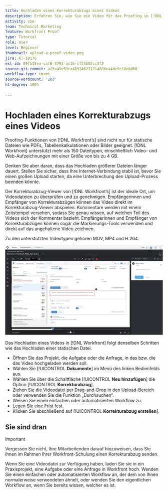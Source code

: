 ```yaml
---
title: Hochladen eines Korrekturabzugs eines Videos
description: Erfahren Sie, wie Sie ein Video für das Proofing in [!DNL  Workfront]hochladen.
activity: use
team: Technical Marketing
feature: Workfront Proof
type: Tutorial
role: User
level: Beginner
thumbnail: upload-a-proof-video.png
jira: KT-10176
exl-id: 09fb15ea-caf6-4793-ac16-cf24b52cc3f2
source-git-commit: a25a49e59ca483246271214886ea4dc9c10e8d66
workflow-type: tm+mt
source-wordcount: '283'
ht-degree: 100%

---
```


# Hochladen eines Korrekturabzugs eines Videos

Proofing-Funktionen von [!DNL Workfront’s] sind nicht nur für statische Dateien wie PDFs, Tabellenkalkulationen oder Bilder geeignet. [!DNL Workfront] unterstützt mehr als 150 Dateitypen, einschließlich Video- und Web-Aufzeichnungen mit einer Größe von bis zu 4 GB.

Denken Sie aber daran, dass das Hochladen größerer Dateien länger dauert. Stellen Sie sicher, dass Ihre Internet-Verbindung stabil ist, bevor Sie einen großen Upload starten, da eine Unterbrechung den Upload-Prozess beenden könnte.

<!-- For a complete list of uploadable file types, see the article, Supported proofing file types. -->

Der Korrekturabzug-Viewer von [!DNL Workfront’s] ist der ideale Ort, um Videodateien zu überprüfen und zu genehmigen. Empfängerinnen und Empfänger von Korrekturabzügen können das Video direkt im Korrekturabzug-Viewer abspielen. Kommentare werden mit einem Zeitstempel versehen, sodass Sie genau wissen, auf welchen Teil des Videos sich der Kommentar bezieht. Empfängerinnen und Empfänger von Korrekturabzügen können sogar die Markierungs-Tools verwenden und direkt auf das angehaltene Video zeichnen.

Zu den unterstützten Videotypen gehören MOV, MP4 und H.264. <!-- Check the supported file types list to make sure the video type you use is compatible with Workfront’s proofing features.-->

![Ein Bild einer Markierung in einer Video-Korrekturabzugs-Datei.](assets/upload-a-proof-of-a-video.png)

Das Hochladen eines Videos in [!DNL Workfront] folgt denselben Schritten wie das Hochladen einer statischen Datei.

* Öffnen Sie das Projekt, die Aufgabe oder die Anfrage, in das bzw. die das Video hochgeladen werden soll.
* Wählen Sie [!UICONTROL **Dokumente**] im Menü des linken Bedienfelds aus.
* Wählen Sie über die Schaltfläche [!UICONTROL **Neu hinzufügen**] die Option [!UICONTROL **Korrekturabzug**].
* Ziehen Sie die Videodatei per Drag-and-Drop in den Upload-Bereich oder verwenden Sie die Funktion „Durchsuchen“.
* Weisen Sie einen einfachen oder automatisierten Workflow zu.
* Legen Sie eine Frist fest.
* Klicken Sie abschließend auf [!UICONTROL **Korrekturabzug erstellen**].

## Sie sind dran

>[!IMPORTANT]
>
>Vergessen Sie nicht, Ihre Mitarbeitenden darauf hinzuweisen, dass Sie ihnen im Rahmen Ihrer Workfront-Schulung einen Korrekturabzug senden.


Wenn Sie eine Videodatei zur Verfügung haben, laden Sie sie in ein Praxisprojekt, eine Aufgabe oder eine Anfrage in Workfront hoch. Wenden Sie einen einfachen oder automatisierten Workflow an, der dem von Ihnen normalerweise verwendeten ähnelt, oder wenden Sie den eigentlichen Workflow an, wenn Sie bereits wissen, welcher es ist.

